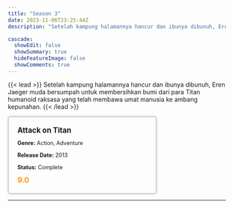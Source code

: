```yaml
---
title: "Season 3"
date: 2023-11-06T23:25:44Z
description: "Setelah kampung halamannya hancur dan ibunya dibunuh, Eren Jaeger muda bersumpah untuk membersihkan bumi dari para Titan humanoid raksasa yang telah membawa umat manusia ke ambang kepunahan."

cascade:
  showEdit: false
  showSummary: true
  hideFeatureImage: false
  showComments: true
---
```


{{< lead >}}
Setelah kampung halamannya hancur dan ibunya dibunuh, Eren Jaeger muda bersumpah untuk membersihkan bumi dari para Titan humanoid raksasa yang telah membawa umat manusia ke ambang kepunahan.
{{< /lead >}}

<style>

/* CSS for the movie information box */
        .movie-box {
            width: 300px;
            padding: 20px;
            border: 2px solid #ccc; /* Border added */
            border-radius: 5px;
            box-shadow: 0 0 5px rgba(0, 0, 0, 0.2);
        }

        /* CSS for movie title */
        .movie-title {
            font-size: 1.2em;
            font-weight: bold;
            margin-bottom: 10px;
        }

        /* CSS for movie details */
        .movie-details {
            font-size: 0.9em;
            margin-bottom: 10px;
        }

        /* CSS for movie rating */
        .movie-rating {
            font-size: 1.2em;
            font-weight: bold;
            color: #ff9900; /* IMDb's rating color */
        }
</style>

 <div class="movie-box">
        <div class="movie-title">Attack on Titan</div>
        <div class="movie-details">
            <p><strong>Genre:</strong> Action, Adventure</p>
            <p><strong>Release Date:</strong> 2013</p>
            <p><strong>Status:</strong> Complete</p>
        </div>
        <div class="movie-rating">9.0</div>
    </div>

---

